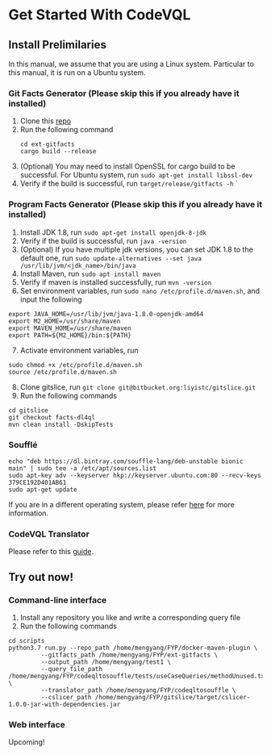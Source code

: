 # Get Started With CodeVQL
## Install Prelimilaries
In this manual, we assume that you are using a Linux system. Particular to this manual, it is run on a Ubuntu system.

### Git Facts Generator (Please skip this if you already have it installed)
1. Clone this [repo](https://github.com/uxhg/ext-gitfacts)
2. Run the following command
    ```
    cd ext-gitfacts
    cargo build --release
    ```
3. (Optional) You may need to install OpenSSL for cargo build to be successful. For Ubuntu system, run `sudo apt-get install libssl-dev`
4. Verify if the build is successful, run `target/release/gitfacts -h`
`
### Program Facts Generator (Please skip this if you already have it installed)
1. Install JDK 1.8, run `sudo apt-get install openjdk-8-jdk`
2. Verify if the build is successful, run `java -version`
3. (Optional) If you have multiple jdk versions, you can set JDK 1.8 to the default one, run `sudo update-alternatives --set java /usr/lib/jvm/<jdk_name>/bin/java`
4. Install Maven, run `sudo apt install maven`
5. Verify if maven is installed successfully, run `mvn -version` 
6. Set environment variables, run `sudo nano /etc/profile.d/maven.sh`, and input the following
```
export JAVA_HOME=/usr/lib/jvm/java-1.8.0-openjdk-amd64
export M2_HOME=/usr/share/maven
export MAVEN_HOME=/usr/share/maven
export PATH=${M2_HOME}/bin:${PATH}
```
7. Activate environment variables, run 
```
sudo chmod +x /etc/profile.d/maven.sh
source /etc/profile.d/maven.sh
```
8. Clone gitslice, run `git clone git@bitbucket.org:liyistc/gitslice.git`
9. Run the following commands
```
cd gitslice
git checkout facts-dl4ql
mvn clean install -DskipTests
```
### Soufflé
```
echo "deb https://dl.bintray.com/souffle-lang/deb-unstable bionic main" | sudo tee -a /etc/apt/sources.list
sudo apt-key adv --keyserver hkp://keyserver.ubuntu.com:80 --recv-keys 379CE192D401AB61
sudo apt-get update
```
If you are in a different operating system, please refer [here](https://souffle-lang.github.io/install) for more information.

### CodeVQL Translator
Please refer to this [guide](https://github.com/LiMengyang990726/codeqltosouffle/tree/master/translator#translator-installation).
## Try out now!
### Command-line interface
1. Install any repository you like and write a corresponding query file
2. Run the following commands
```
cd scripts
python3.7 run.py --repo_path /home/mengyang/FYP/docker-maven-plugin \
         --gitfacts_path /home/mengyang/FYP/ext-gitfacts \
         --output_path /home/mengyang/test1 \
         --query_file_path /home/mengyang/FYP/codeqltosouffle/tests/useCaseQueries/methodUnused.txt \
         --translator_path /home/mengyang/FYP/codeqltosouffle \
         --cslicer_path /home/mengyang/FYP/gitslice/target/cslicer-1.0.0-jar-with-dependencies.jar
```
### Web interface
Upcoming!
